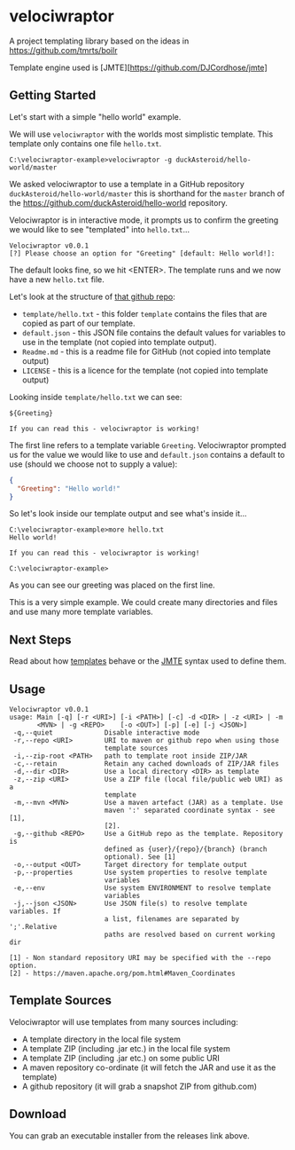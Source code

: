 velociwraptor
===========
A project templating library based on the ideas in https://github.com/tmrts/boilr

Template engine used is [JMTE][https://github.com/DJCordhose/jmte]

Getting Started
---------------

Let's start with a simple "hello world" example. 

We will use `velociwraptor` with the worlds most simplistic template. This template only contains one 
file `hello.txt`.
```text
C:\velociwraptor-example>velociwraptor -g duckAsteroid/hello-world/master
```
We asked velociwraptor to use a template in a GitHub repository `duckAsteroid/hello-world/master` this is shorthand 
for the `master` branch of the https://github.com/duckAsteroid/hello-world repository. 

Velociwraptor is in interactive mode, it prompts us to confirm the greeting we would
like to see "templated" into `hello.txt`...
```text
Velociwraptor v0.0.1
[?] Please choose an option for "Greeting" [default: Hello world!]:
```
The default looks fine, so we hit &lt;ENTER&gt;. The template runs and we now have a new
`hello.txt` file. 

Let's look at the structure of [that github repo](https://github.com/duckAsteroid/hello-world):
* `template/hello.txt` - this folder `template` contains the files that are copied as part of our template.
* `default.json` - this JSON file contains the default values for variables to use in the template (not copied into 
template output).
* `Readme.md` - this is a readme file for GitHub (not copied into template output)
* `LICENSE` - this is a licence for the template (not copied into template output)

Looking inside `template/hello.txt` we can see:

```text
${Greeting}

If you can read this - velociwraptor is working!
```

The first line refers to a template variable `Greeting`. Velociwraptor prompted us for the value we would like to use
and `default.json` contains a default to use (should we choose not to supply a value):

```json
{
  "Greeting": "Hello world!"
}
```

So let's look inside our template output and see what's inside it...
```text
C:\velociwraptor-example>more hello.txt
Hello world!

If you can read this - velociwraptor is working!

C:\velociwraptor-example>
```

As you can see our greeting was placed on the first line. 

This is a very simple example. We could create many directories and files and use many
more template variables.

Next Steps
----
Read about how [templates](https://github.com/duckAsteroid/velociwraptor/wiki/Templates) behave or the 
[JMTE](https://github.com/duckAsteroid/jmte/wiki/LanguageSpecification) syntax used to define them.

Usage
-------
```text
Velociwraptor v0.0.1
usage: Main [-q] [-r <URI>] [-i <PATH>] [-c] -d <DIR> | -z <URI> | -m
       <MVN> | -g <REPO>    [-o <OUT>] [-p] [-e] [-j <JSON>]
 -q,--quiet             Disable interactive mode
 -r,--repo <URI>        URI to maven or github repo when using those
                        template sources
 -i,--zip-root <PATH>   path to template root inside ZIP/JAR
 -c,--retain            Retain any cached downloads of ZIP/JAR files
 -d,--dir <DIR>         Use a local directory <DIR> as template
 -z,--zip <URI>         Use a ZIP file (local file/public web URI) as a
                        template
 -m,--mvn <MVN>         Use a maven artefact (JAR) as a template. Use
                        maven ':' separated coordinate syntax - see [1],
                        [2].
 -g,--github <REPO>     Use a GitHub repo as the template. Repository is
                        defined as {user}/{repo}/{branch} (branch
                        optional). See [1]
 -o,--output <OUT>      Target directory for template output
 -p,--properties        Use system properties to resolve template
                        variables
 -e,--env               Use system ENVIRONMENT to resolve template
                        variables
 -j,--json <JSON>       Use JSON file(s) to resolve template variables. If
                        a list, filenames are separated by ';'.Relative
                        paths are resolved based on current working dir

[1] - Non standard repository URI may be specified with the --repo option.
[2] - https://maven.apache.org/pom.html#Maven_Coordinates
```


Template Sources
-------
Velociwraptor will use templates from many sources including:
* A template directory in the local file system
* A template ZIP (including .jar etc.) in the local file system
* A template ZIP (including .jar etc.) on some public URI
* A maven repository co-ordinate (it will fetch the JAR and use it as the template)
* A github repository (it will grab a snapshot ZIP from github.com)

Download
-----------

You can grab an executable installer from the releases link above.
